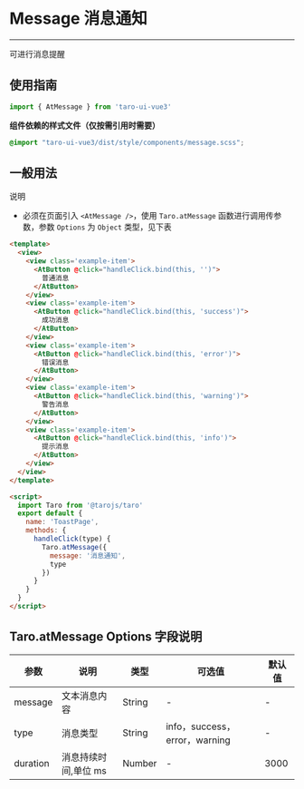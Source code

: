 # Message 消息通知

---
可进行消息提醒

## 使用指南

```typescript
import { AtMessage } from 'taro-ui-vue3'
```

**组件依赖的样式文件（仅按需引用时需要）**

```scss
@import "taro-ui-vue3/dist/style/components/message.scss";
```

## 一般用法

说明

* 必须在页面引入 `<AtMessage />`，使用 `Taro.atMessage` 函数进行调用传参数，参数 `Options` 为 `Object` 类型，见下表


```html
<template>
  <view>
    <view class='example-item'>
      <AtButton @click="handleClick.bind(this, '')">
        普通消息
      </AtButton>
    </view>
    <view class='example-item'>
      <AtButton @click="handleClick.bind(this, 'success')">
        成功消息
      </AtButton>
    </view>
    <view class='example-item'>
      <AtButton @click="handleClick.bind(this, 'error')">
        错误消息
      </AtButton>
    </view>
    <view class='example-item'>
      <AtButton @click="handleClick.bind(this, 'warning')">
        警告消息
      </AtButton>
    </view>
    <view class='example-item'>
      <AtButton @click="handleClick.bind(this, 'info')">
        提示消息
      </AtButton>
    </view>
  </view>
</template>

<script>
  import Taro from '@tarojs/taro'
  export default {
    name: 'ToastPage',
    methods: {
      handleClick(type) {
        Taro.atMessage({
          message: '消息通知',
          type
        })
      }
    }
  }
</script>
```


## Taro.atMessage Options 字段说明

| 参数       | 说明                                   | 类型    | 可选值                                                              | 默认值   |
| ---------- | -------------------------------------- | ------- | ------------------------------------------------------------------- | -------- |
| message | 文本消息内容 | String  | - | - |
| type | 消息类型 | String  | info，success，error，warning | - |
| duration | 消息持续时间,单位 ms  | Number  | - | 3000 |
